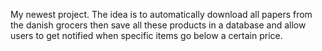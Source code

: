 My newest project. The idea is to automatically download all papers from the danish grocers then save all these products in a database and allow users to get notified when specific items go below a certain price.
